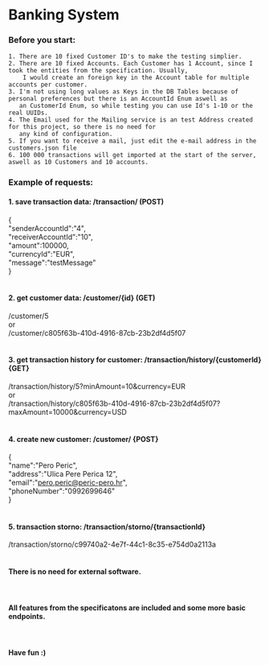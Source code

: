 # Banking System 

### Before you start: 
    1. There are 10 fixed Customer ID's to make the testing simplier.
    2. There are 10 fixed Accounts. Each Customer has 1 Account, since I took the entities from the specification. Usually,
        I would create an foreign key in the Account table for multiple accounts per customer.
    3. I'm not using long values as Keys in the DB Tables because of personal preferences but there is an AccountId Enum aswell as 
       an CustomerId Enum, so while testing you can use Id's 1-10 or the real UUIDs.
    4. The Email used for the Mailing service is an test Address created for this project, so there is no need for 
       any kind of configuration. 
    5. If you want to receive a mail, just edit the e-mail address in the customers.json file
    6. 100 000 transactions will get imported at the start of the server, aswell as 10 Customers and 10 accounts.
    

### Example of requests:

#### 1. save transaction data: /transaction/ (POST)

{<br>
    "senderAccountId":"4", <br>
    "receiverAccountId":"10",<br>
    "amount":100000,<br>
    "currencyId":"EUR",<br>
    "message":"testMessage"<br>
}<br>
<br>
 #### 2. get customer data: /customer/{id} (GET)
 /customer/5 <br>
 or <br>
 /customer/c805f63b-410d-4916-87cb-23b2df4d5f07
 <br>
 <br>
 #### 3. get transaction history for customer: /transaction/history/{customerId} {GET}
 /transaction/history/5?minAmount=10&currency=EUR <br>
 or <br>
 /transaction/history/c805f63b-410d-4916-87cb-23b2df4d5f07?maxAmount=10000&currency=USD
<br>
<br>
 #### 4. create new customer: /customer/ {POST}
 {<br>
    "name":"Pero Peric", <br>
    "address":"Ulica Pere Perica 12", <br>
    "email":"pero.peric@peric-pero.hr", <br>
    "phoneNumber":"0992699646" <br>
 }<br>
<br>
#### 5. transaction storno: /transaction/storno/{transactionId}
/transaction/storno/c99740a2-4e7f-44c1-8c35-e754d0a2113a
<br>
<br>
#### There is no need for external software.
<br>

#### All features from the specificatons are included and some more basic endpoints.
<br>

#### Have fun :)
    
